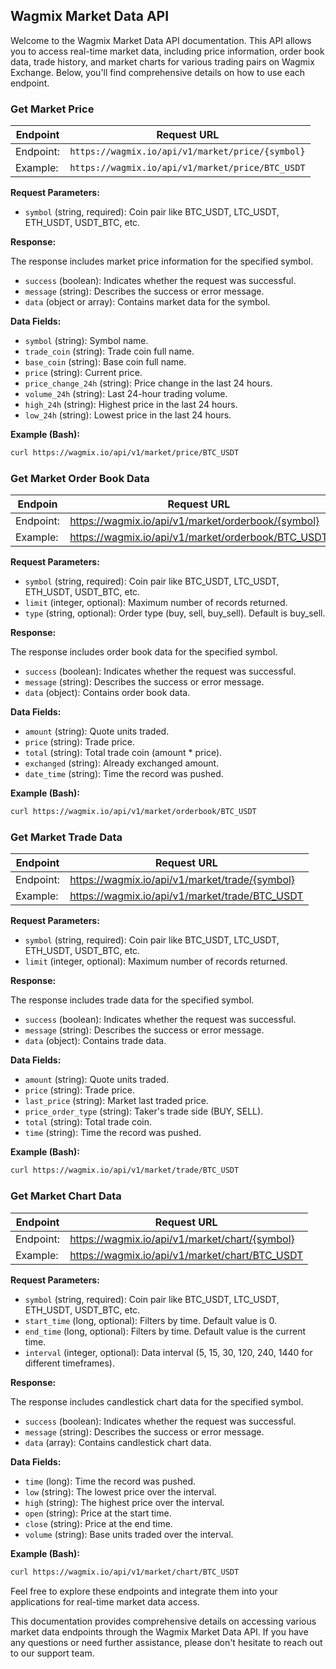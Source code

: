 ## Wagmix Market Data API

Welcome to the Wagmix Market Data API documentation. This API allows you to access real-time market data, including price information, order book data, trade history, and market charts for various trading pairs on Wagmix Exchange. Below, you'll find comprehensive details on how to use each endpoint.

### Get Market Price

| Endpoint  | Request URL |
|-----------|-------------|
| Endpoint: | `https://wagmix.io/api/v1/market/price/{symbol}` |
| Example:  | `https://wagmix.io/api/v1/market/price/BTC_USDT` |

**Request Parameters:**

- `symbol` (string, required): Coin pair like BTC_USDT, LTC_USDT, ETH_USDT, USDT_BTC, etc.

**Response:**

The response includes market price information for the specified symbol.

- `success` (boolean): Indicates whether the request was successful.
- `message` (string): Describes the success or error message.
- `data` (object or array): Contains market data for the symbol.

**Data Fields:**

- `symbol` (string): Symbol name.
- `trade_coin` (string): Trade coin full name.
- `base_coin` (string): Base coin full name.
- `price` (string): Current price.
- `price_change_24h` (string): Price change in the last 24 hours.
- `volume_24h` (string): Last 24-hour trading volume.
- `high_24h` (string): Highest price in the last 24 hours.
- `low_24h` (string): Lowest price in the last 24 hours.

**Example (Bash):**
```bash
curl https://wagmix.io/api/v1/market/price/BTC_USDT
```

### Get Market Order Book Data

| Endpoin  | Request URL |
|-----------|-------------|
| Endpoint:  | https://wagmix.io/api/v1/market/orderbook/{symbol} |
| Example:  | https://wagmix.io/api/v1/market/orderbook/BTC_USDT |

**Request Parameters:**

- `symbol` (string, required): Coin pair like BTC_USDT, LTC_USDT, ETH_USDT, USDT_BTC, etc.
- `limit` (integer, optional): Maximum number of records returned.
- `type` (string, optional): Order type (buy, sell, buy_sell). Default is buy_sell.

**Response:**

The response includes order book data for the specified symbol.

- `success` (boolean): Indicates whether the request was successful.
- `message` (string): Describes the success or error message.
- `data` (object): Contains order book data.

**Data Fields:**

- `amount` (string): Quote units traded.
- `price` (string): Trade price.
- `total` (string): Total trade coin (amount * price).
- `exchanged` (string): Already exchanged amount.
- `date_time` (string): Time the record was pushed.

**Example (Bash):**
```bash
curl https://wagmix.io/api/v1/market/orderbook/BTC_USDT
```

### Get Market Trade Data

| Endpoint  | Request URL |
|-----------|-------------|
| Endpoint:  | https://wagmix.io/api/v1/market/trade/{symbol} |
| Example:  | https://wagmix.io/api/v1/market/trade/BTC_USDT |

**Request Parameters:**

- `symbol` (string, required): Coin pair like BTC_USDT, LTC_USDT, ETH_USDT, USDT_BTC, etc.
- `limit` (integer, optional): Maximum number of records returned.

**Response:**

The response includes trade data for the specified symbol.

- `success` (boolean): Indicates whether the request was successful.
- `message` (string): Describes the success or error message.
- `data` (object): Contains trade data.

**Data Fields:**

- `amount` (string): Quote units traded.
- `price` (string): Trade price.
- `last_price` (string): Market last traded price.
- `price_order_type` (string): Taker's trade side (BUY, SELL).
- `total` (string): Total trade coin.
- `time` (string): Time the record was pushed.

**Example (Bash):**
```bash
curl https://wagmix.io/api/v1/market/trade/BTC_USDT
```

### Get Market Chart Data

| Endpoint  | Request URL |
|-----------|-------------|
| Endpoint:  | https://wagmix.io/api/v1/market/chart/{symbol} |
| Example:  | https://wagmix.io/api/v1/market/chart/BTC_USDT |

**Request Parameters:**

- `symbol` (string, required): Coin pair like BTC_USDT, LTC_USDT, ETH_USDT, USDT_BTC, etc.
- `start_time` (long, optional): Filters by time. Default value is 0.
- `end_time` (long, optional): Filters by time. Default value is the current time.
- `interval` (integer, optional): Data interval (5, 15, 30, 120, 240, 1440 for different timeframes).

**Response:**

The response includes candlestick chart data for the specified symbol.

- `success` (boolean): Indicates whether the request was successful.
- `message` (string): Describes the success or error message.
- `data` (array): Contains candlestick chart data.

**Data Fields:**

- `time` (long): Time the record was pushed.
- `low` (string): The lowest price over the interval.
- `high` (string): The highest price over the interval.
- `open` (string): Price at the start time.
- `close` (string): Price at the end time.
- `volume` (string): Base units traded over the interval.

**Example (Bash):**
```bash
curl https://wagmix.io/api/v1/market/chart/BTC_USDT
```

Feel free to explore these endpoints and integrate them into your applications for real-time market data access.

This documentation provides comprehensive details on accessing various market data endpoints through the Wagmix Market Data API. If you have any questions or need further assistance, please don't hesitate to reach out to our support team.
